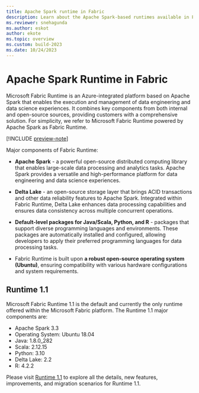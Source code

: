 ```yaml
---
title: Apache Spark runtime in Fabric
description: Learn about the Apache Spark-based runtimes available in Fabric.
ms.reviewer: snehagunda
ms.author: eskot
author: ekote
ms.topic: overview
ms.custom: build-2023
ms.date: 10/24/2023
---
```


# Apache Spark Runtime in Fabric

Microsoft Fabric Runtime is an Azure-integrated platform based on Apache Spark that enables the execution and management of data engineering and data science experiences. It combines key components from both internal and open-source sources, providing customers with a comprehensive solution. For simplicity, we refer to Microsoft Fabric Runtime powered by Apache Spark as Fabric Runtime.

[!INCLUDE [preview-note](../includes/preview-note.md)]

Major components of Fabric Runtime:

- **Apache Spark** - a powerful open-source distributed computing library that enables large-scale data processing and analytics tasks. Apache Spark provides a versatile and high-performance platform for data engineering and data science experiences.

- **Delta Lake** - an open-source storage layer that brings ACID transactions and other data reliability features to Apache Spark. Integrated within Fabric Runtime, Delta Lake enhances data processing capabilities and ensures data consistency across multiple concurrent operations.

- **Default-level packages for Java/Scala, Python, and R** - packages that support diverse programming languages and environments. These packages are automatically installed and configured, allowing developers to apply their preferred programming languages for data processing tasks.

- Fabric Runtime is built upon **a robust open-source operating system (Ubuntu)**, ensuring compatibility with various hardware configurations and system requirements.

## Runtime 1.1

Microsoft Fabric Runtime 1.1 is the default and currently the only runtime offered within the Microsoft Fabric platform. The Runtime 1.1 major components are:

- Apache Spark 3.3
- Operating System: Ubuntu 18.04
- Java: 1.8.0_282
- Scala: 2.12.15
- Python: 3.10
- Delta Lake: 2.2
- R: 4.2.2

Please visit [Runtime 1.1](./runtime-1-1.md) to explore all the details, new features, improvements, and migration scenarios for Runtime 1.1.
